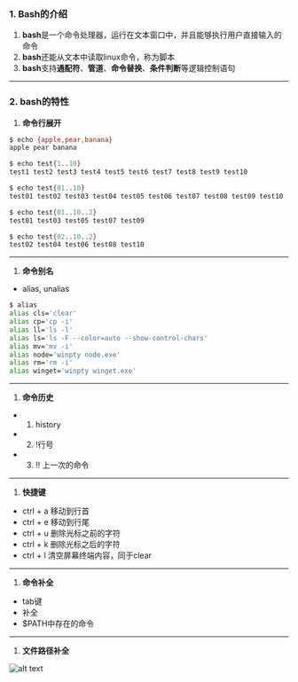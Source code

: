 ### 1. Bash的介绍
1. **bash**是一个命令处理器，运行在文本窗口中，并且能够执行用户直接输入的命令
1. **bash**还能从文本中读取linux命令，称为脚本
1. **bash**支持**通配符**、**管道**、**命令替换**、**条件判断**等逻辑控制语句
---
### 2. bash的特性

1. **命令行展开**

``` bash
$ echo {apple,pear,banana}
apple pear banana

$ echo test{1..10}
test1 test2 test3 test4 test5 test6 test7 test8 test9 test10

$ echo test{01..10}
test01 test02 test03 test04 test05 test06 test07 test08 test09 test10

$ echo test{01..10..2}
test01 test03 test05 test07 test09

$ echo test{02..10..2}
test02 test04 test06 test08 test10
```

---

1. **命令别名**
  - alias, unalias

``` bash
$ alias
alias cls='clear'
alias cp='cp -i'
alias ll='ls -l'
alias ls='ls -F --color=auto --show-control-chars'
alias mv='mv -i'
alias node='winpty node.exe'
alias rm='rm -i'
alias winget='winpty winget.exe'
```
---
1. **命令历史**
- 1. history
- 2.  !行号
- 3.  !! 上一次的命令
---
1. **快捷键**
  - ctrl + a 移动到行首
  - ctrl + e 移动到行尾
  - ctrl + u 删除光标之前的字符
  - ctrl + k 删除光标之后的字符
  - ctrl + l 清空屏幕终端内容，同于clear
---
1. **命令补全**
  - tab键
  - 补全
  - $PATH中存在的命令
---
1. **文件路径补全**

![alt text](https://upload-bbs.miyoushe.com/upload/2022/11/01/266607709/6cc988d046df34315681e50f9c9f299c_1259576169906078498.PNG?x-oss-process=image//resize,s_600/quality,q_80/auto-orient,0/interlace,1/format,png)











